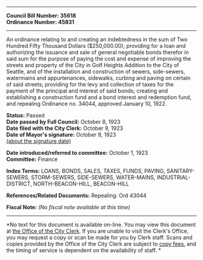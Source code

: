 * * * * *  
  
**Council Bill Number: [](#h0)[](#h2)35618**   
**Ordinance Number: 45831**  
  
* * * * *  
  
An ordinance relating to and creating an indebtedness in the sum of Two Hundred Fifty Thousand Dollars ($250,000.00); providing for a loan and authorizing the issuance and sale of general negotiable bonds therefor in said sum for the purpose of paying the cost and expense of improving the streets and property of the City in Golf Heights Addition to the City of Seattle, and of the installation and construction of sewers, side-sewers, watermains and appurtenances, sidewalks, curbing and paving on certain of said streets; providing for the levy and collection of taxes for the payment of the principal and interest of said bonds; creating and establishing a construction fund and a bond interest and redemption fund, and repealing Ordinance no. 34044, approved January 10, 1922.  
  
**Status:** Passed   
**Date passed by Full Council:** October 8, 1923   
**Date filed with the City Clerk:** October 9, 1923   
**Date of Mayor's signature:** October 9, 1923   
[(about the signature date)](/~public/approvaldate.htm)   
  
  
**Date introduced/referred to committee:** October 1, 1923   
**Committee:** Finance   
  
**Index Terms:** LOANS, BONDS, SALES, TAXES, FUNDS, PAVING, SANITARY-SEWERS, STORM-SEWERS, SIDE-SEWERS, WATER-MAINS, INDUSTRIAL-DISTRICT, NORTH-BEACON-HILL, BEACON-HILL  
  
**References/Related Documents:** Repealing: Ord 43044  
  
**Fiscal Note:** *(No fiscal note available at this time)*  
  
* * * * *  
  
*No text for this document is available on-line. You may view this document at [the Office of the City Clerk](http://www.seattle.gov/leg/clerk/contactUs.htm). If you are unable to visit the Clerk's Office, you may request a copy or scan be made for you by Clerk staff. Scans and copies provided by the Office of the City Clerk are subject to [copy fees](http://clerk.seattle.gov/~public/clerkfees.htm), and the timing of service is dependent on the availability of staff. *  
  
  
